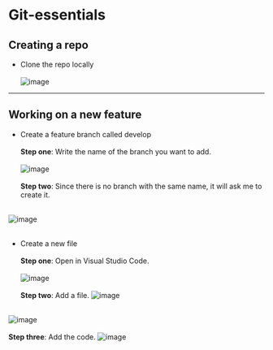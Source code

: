 # Git-essentials
## Creating a repo
* Clone the repo locally
  <br> <br>
![image](https://github.com/user-attachments/assets/d2c5e59d-3453-4861-9e6e-c811f42362a1)

************************************
## Working on a new feature
* Create a feature branch called develop
  <br>
  <br>
  **Step one**: Write the name of the branch you want to add.
  <br>
  <br>
![image](https://github.com/user-attachments/assets/226528f7-e23d-435f-bd73-d926e92ebe3a)
  <br>
  <br>
  **Step two**: Since there is no branch with the same name, it will ask me to create it.
  <br>
  <br>

![image](https://github.com/user-attachments/assets/f79c6f10-9f4b-4878-b78c-caa0351e88ba)
<br>
<br>
* Create a new file
  <br>
  <br>
  **Step one**: Open in Visual Studio Code.
  <br>
  <br>
![image](https://github.com/user-attachments/assets/0bc01f62-4f23-4784-9309-72ebe2600f19)
  <br>
  <br>
  **Step two**: Add a file.
![image](https://github.com/user-attachments/assets/7cf211ce-6c44-4a5f-973d-f468566ce325)
  <br>
  <br>

![image](https://github.com/user-attachments/assets/b2f4cd35-011d-4f15-a60d-f15ad8378605)
  <br>
  <br>
  **Step three**: Add the code.
![image](https://github.com/user-attachments/assets/d1143183-1e49-45a9-9132-c9f51c2b77be)
